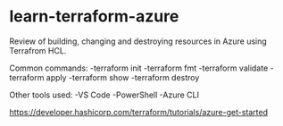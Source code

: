 # learn-terraform-azure
 Review of building, changing and destroying resources in Azure using Terrafrom HCL.

 Common commands:
 -terraform init
 -terraform fmt
 -terraform validate
 -terraform apply
 -terraform show
 -terraform destroy

 Other tools used:
 -VS Code
 -PowerShell
 -Azure CLI
 
 https://developer.hashicorp.com/terraform/tutorials/azure-get-started
